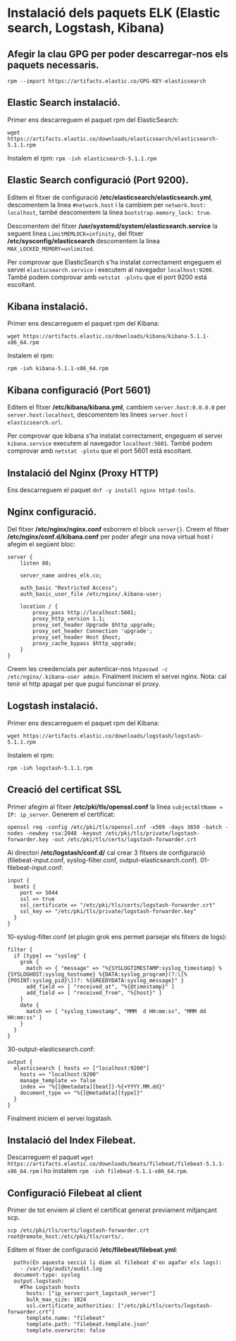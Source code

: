# Instalació dels paquets ELK (Elastic search, Logstash, Kibana)

## Afegir la clau GPG per poder descarregar-nos els paquets necessaris.
``rpm --import https://artifacts.elastic.co/GPG-KEY-elasticsearch``

## Elastic Search instalació.
Primer ens descarreguem el paquet rpm del ElasticSearch:

``wget https://artifacts.elastic.co/downloads/elasticsearch/elasticsearch-5.1.1.rpm``

Instalem el rpm:
``rpm -ivh elasticsearch-5.1.1.rpm``

## Elastic Search configuració (Port 9200).
Editem el fitxer de configuració **/etc/elasticsearch/elasticsearch.yml**,
descomentem la linea ``#network.host`` i la cambiem per 
```network.host: localhost```, també descomentem la linea ``bootstrap.memory_lock: true``.

Descomentem del fitxer **/usr/systemd/system/elasticsearch.service** la seguent linea ``LimitMEMLOCK=infinity``,
del fitxer **/etc/sysconfig/elasticsearch** descomentem la linea ``MAX_LOCKED_MEMORY=unlimited``.

Per comprovar que ElasticSearch s'ha instalat correctament engeguem el servei ``elasticsearch.service`` i
executem al navegador ``localhost:9200``. També podem comprovar amb ``netstat -plntu`` que el port 9200 está escoltant. 

## Kibana instalació.
Primer ens descarreguem el paquet rpm del Kibana:

``wget https://artifacts.elastic.co/downloads/kibana/kibana-5.1.1-x86_64.rpm``

Instalem el rpm:

``rpm -ivh kibana-5.1.1-x86_64.rpm``

## Kibana configuració (Port 5601)
Editem el fitxer **/etc/kibana/kibana.yml**,
cambiem ``server.host:0.0.0.0`` per ``server.host:localhost``, descomentem les linees ``server.host`` i ``elasticsearch.url``.

Per comprovar que kibana s'ha instalat correctament, engeguem el servei ``kibana.service`` executem al navegador ``localhost:5601``.
També podem comprovar amb ``netstat -plntu`` que el port 5601 está escoltant.

## Instalació del Nginx (Proxy HTTP)
Ens descarreguem el paquet ``dnf -y install nginx httpd-tools``.

## Nginx configuració.
Del fitxer **/etc/nginx/nginx.conf** esborrem el block ``server{}``.
Creem el fitxer **/etc/nginx/conf.d/kibana.conf** per poder afegir una nova virtual host
i afegim el següent bloc:

```
server {
    listen 80;
 
    server_name andres_elk.co;
 
    auth_basic "Restricted Access";
    auth_basic_user_file /etc/nginx/.kibana-user;
 
    location / {
        proxy_pass http://localhost:5601;
        proxy_http_version 1.1;
        proxy_set_header Upgrade $http_upgrade;
        proxy_set_header Connection 'upgrade';
        proxy_set_header Host $host;
        proxy_cache_bypass $http_upgrade;
    }
}
```
Creem les creedencials per autenticar-nos ``htpasswd -c /etc/nginx/.kibana-user admin``.
Finalment iniciem el servei nginx. 
Nota: cal tenir el http apagat per que pugui funcionar el proxy.

## Logstash instalació.
Primer ens descarreguem el paquet rpm del Kibana:

``wget https://artifacts.elastic.co/downloads/logstash/logstash-5.1.1.rpm``

Instalem el rpm:

``rpm -ivh logstash-5.1.1.rpm``

## Creació del certificat SSL 
Primer afegim al fitxer **/etc/pki/tls/openssl.conf** la linea ``subjectAltName = IP: ip_server``.
Generem el certificat:

```openssl req -config /etc/pki/tls/openssl.cnf -x509 -days 3650 -batch -nodes -newkey rsa:2048 -keyout /etc/pki/tls/private/logstash-forwarder.key -out /etc/pki/tls/certs/logstash-forwarder.crt```

Al directori **/etc/logstash/conf.d/** cal crear 3 fitxers de configuració (filebeat-input.conf, syslog-filter.conf, output-elasticsearch.conf).
01-filebeat-input.conf:

```
input {
  beats {
    port => 5044
    ssl => true
    ssl_certificate => "/etc/pki/tls/certs/logstash-forwarder.crt"
    ssl_key => "/etc/pki/tls/private/logstash-forwarder.key"
  }
}
```

10-syslog-filter.conf (el plugin grok ens permet parsejar els fitxers de logs):

```
filter {
  if [type] == "syslog" {
    grok {
      match => { "message" => "%{SYSLOGTIMESTAMP:syslog_timestamp} %{SYSLOGHOST:syslog_hostname} %{DATA:syslog_program}(?:\[%{POSINT:syslog_pid}\])?: %{GREEDYDATA:syslog_message}" }
      add_field => [ "received_at", "%{@timestamp}" ]
      add_field => [ "received_from", "%{host}" ]
    }
    date {
      match => [ "syslog_timestamp", "MMM  d HH:mm:ss", "MMM dd HH:mm:ss" ]
    }
  }
}
```

30-output-elasticsearch.conf:

```
output {  
  elasticsearch { hosts => ["localhost:9200"]  
    hosts => "localhost:9200"  
    manage_template => false  
    index => "%{[@metadata][beat]}-%{+YYYY.MM.dd}"  
    document_type => "%{[@metadata][type]}"  
  }  
}
```

Finalment iniciem el servei logstash.

## Instalació del Index Filebeat.
Descarreguem el paquet ``wget https://artifacts.elastic.co/downloads/beats/filebeat/filebeat-5.1.1-x86_64.rpm`` i 
ho instalem ``rpm -ivh filebeat-5.1.1-x86_64.rpm``.

## Configuració Filebeat al client
Primer de tot enviem al client el certificat generat previament mitjançant scp.

```scp /etc/pki/tls/certs/logstash-forwarder.crt root@remote_host:/etc/pki/tls/certs/.```

Editem el fitxer de configuració **/etc/filebeat/filebeat.yml**:

```
  paths(En aquesta secció li diem al filebeat d'on agafar els logs):  
    - /var/log/audit/audit.log  
  document-type: syslog  
  output.logstash:  
    #The Logstash hosts  
      hosts: ["ip_server:port_logstash_server"]  
      bulk_max_size: 1024  
      ssl.certificate_authorities: ["/etc/pki/tls/certs/logstash-forwarder.crt"]  
      template.name: "filebeat"  
      template.path: "filebeat.template.json"  
      template.overwrite: false
```
